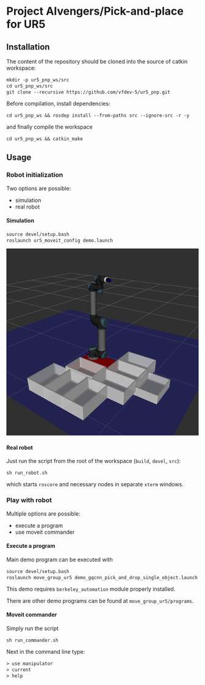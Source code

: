 # Project AIvengers/Pick-and-place for UR5

## Installation

The content of the repository should be cloned into the source of catkin workspace:
```
mkdir -p ur5_pnp_ws/src
cd ur5_pnp_ws/src
git clone --recursive https://github.com/vfdev-5/ur5_pnp.git
```

Before compilation, install dependencies:
```
cd ur5_pnp_ws && rosdep install --from-paths src --ignore-src -r -y
```
and finally compile the workspace
```
cd ur5_pnp_ws && catkin_make
```

## Usage 

### Robot initialization

Two options are possible:
- simulation
- real robot

#### Simulation
```
source devel/setup.bash
roslaunch ur5_moveit_config demo.launch
```

![rviz](assets/rviz_demo_v2.png)

#### Real robot
Just run the script from the root of the workspace (`build`, `devel`, `src`):
```
sh run_robot.sh
```
which starts `roscore` and necessary nodes in separate `xterm` windows.

### Play with robot 

Multiple options are possible:
- execute a program
- use moveit commander

#### Execute a program

Main demo program can be executed with
```
source devel/setup.bash
roslaunch move_group_ur5 demo_gqcnn_pick_and_drop_single_object.launch
```

This demo requires `berkeley_automation` module properly installed.


There are other demo programs can be found at `move_group_ur5/programs`.

#### Moveit commander

Simply run the script
```
sh run_commander.sh
```
Next in the command line type:
```
> use manipulator
> current
> help
```

